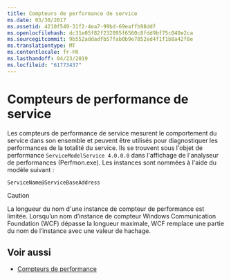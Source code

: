 ```yaml
---
title: Compteurs de performance de service
ms.date: 03/30/2017
ms.assetid: 4210f549-31f2-4ea7-99bd-69eaffb98ddf
ms.openlocfilehash: dc31e05f82f232095f6560c8fdd9bf75c040e2ca
ms.sourcegitcommit: 9b552addadfb57fab0b9e7852ed4f1f1b8a42f8e
ms.translationtype: MT
ms.contentlocale: fr-FR
ms.lasthandoff: 04/23/2019
ms.locfileid: "61773437"
---
```

# <a name="service-performance-counters"></a>Compteurs de performance de service
Les compteurs de performance de service mesurent le comportement du service dans son ensemble et peuvent être utilisés pour diagnostiquer les performances de la totalité du service. Ils se trouvent sous l'objet de performance `ServiceModelService 4.0.0.0` dans l'affichage de l'analyseur de performances (Perfmon.exe). Les instances sont nommées à l'aide du modèle suivant :  
  
```  
ServiceName@ServiceBaseAddress  
```  
  
> [!CAUTION]
>  La longueur du nom d'une instance de compteur de performance est limitée. Lorsqu’un nom d’instance de compteur Windows Communication Foundation (WCF) dépasse la longueur maximale, WCF remplace une partie du nom de l’instance avec une valeur de hachage.  
  
## <a name="see-also"></a>Voir aussi

- [Compteurs de performance](../../../../../docs/framework/wcf/diagnostics/performance-counters/index.md)
